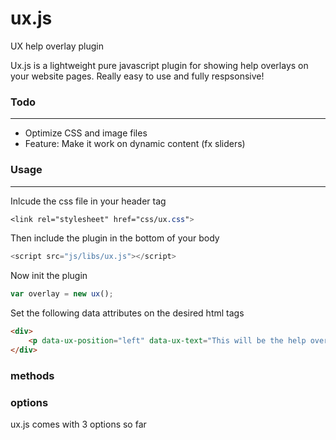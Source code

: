 # ux.js
UX help overlay plugin

Ux.js is a lightweight pure javascript plugin for showing help overlays on your website pages.
Really easy to use and fully respsonsive!

### Todo
-----------

* Optimize CSS and image files
* Feature: Make it work on dynamic content (fx sliders)

### Usage
----------

Inlcude the css file in your header tag
```css
<link rel="stylesheet" href="css/ux.css">

```

Then include the plugin in the bottom of your body
```js
<script src="js/libs/ux.js"></script>
```

Now init the plugin
```js
var overlay = new ux();
```

Set the following data attributes on the desired html tags
```html
<div>
	<p data-ux-position="left" data-ux-text="This will be the help overlay text">This is a paragraph</p>
</div>
```

### methods




### options

ux.js comes with 3 options so far
